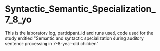 # Syntactic_Semantic_Specialization_7_8_yo
This is the laboratory log, participant_id and runs used, code used for the study entitled "Semantic and syntactic specialization during auditory sentence processing in 7-8-year-old children" 
